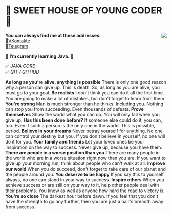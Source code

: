 # 👋 SWEET HOUSE OF YOUNG CODER 👋

 <p><img src="https://art-wall.ru/aw/bs871.jpg"  align="right">  
 
   **You can always find me at these addresses:**
<br>💼[VKontakte][1]</br>
📱[Telegram][2]

[1]: https://vk.com/id49385182        "My VK Page"
[2]: https://t.me/Fr0z3Nn             "My Telegram Page"

🌱 **I’m currently learning Java.** 🤔

✅ *JAVA CORE*   
✅ *GIT / GITHUB*

**As long as you're alive, anything is possible**
There is only one good reason why a person can give up. This is death. So, as long as you are alive, you must go to your goal.
**Be realists**
I don't think you can do it all the first time. You are going to make a lot of mistakes, but don't forget to learn from them.
**You're strong**
Man is much stronger than he thinks. Including you. Nothing can stop you from succeeding. Even thousands of defeats.
**Prove themselves**
Show the world what you can do. You will only fail when you give up.
**Has this been done before?**
If someone else could do it, you can, too. Even if such a person is the only one in the world. This is possible, period.
**Believe in your dreams**
Never betray yourself for anything. No one can control your destiny but you. If you don't believe in yourself, no one will do it for you.
**Your family and friends**
Let your loved ones be your inspiration on the way to success. Never give up, because you have them.
**There are people in a worse position than you**
There are many people in the world who are in a worse situation right now than you are. If you want to give up your morning run, think about people who can't walk at all.
**Improve our world**
When you do succeed, don't forget to take care of our planet and the people around you.
**You deserve to be happy**
If you say this to yourself always, no one can stand in your way to success.
**Inspire others**
When you achieve success or are still on your way to it, help other people deal with their problems. You know as well as anyone how hard the road to victory is.
**You're so close**
The darkest hour before dawn. If you feel that you don't have the strength to go any further, then you are just a hair's breadth away from success.
  </p> 

